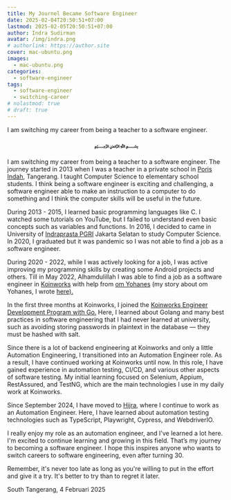 ```yaml
---
title: My Journel Became Software Engineer
date: 2025-02-04T20:50:51+07:00
lastmod: 2025-02-05T20:50:51+07:00
author: Indra Sudirman
avatar: /img/indra.png
# authorlink: https://author.site
cover: mac-ubuntu.png
images:
  - mac-ubuntu.png
categories:
  - software-engineer
tags:
  - software-engineer
  - switching-career
# nolastmod: true
# draft: true
---
```


I am switching my career from being a teacher to a software engineer.

<!--more-->

<p align="center"><b>﷽</b></p>

I am switching my career from being a teacher to a software engineer. The journey started in 2013 when I was a teacher in a private school in [Poris Indah](https://www.porisindah.sch.id/), Tangerang. I taught Computer Science to elementary school students. I think being a software engineer is exciting and challenging, a software engineer able to make an instruction to a computer to do something and I think the computer skills will be useful in the future.

During 2013 - 2015, I learned basic programming languages like C. I watched some tutorials on YouTube, but I failed to understand even basic concepts such as variables and functions. In 2016, I decided to came in University of [Indraprasta PGRI](https://unindra.ac.id/) Jakarta Selatan to study Computer Science. In 2020, I graduated but it was pandemic so I was not able to find a job as a software engineer.

During 2020 - 2022, while I was actively looking for a job, I was active improving my programming skills by creating some Android projects and others. Till in May 2022, Alhamdulillah I was able to find a job as a software engineer in
[Koinworks](https://www.koinworks.com) with help from [om Yohanes](https://www.facebook.com/yohanes) (my story about om Yohanes, I wrote [here).](/posts/om-yohanes)

In the first three months at Koinworks, I joined the [Koinworks Engineer Development Program with Go.](https://drive.google.com/file/d/17cUk8Jkuk9Q2Wx44Jnv8KS6OBzKsxi0i/view) Here, I learned about Golang and many best practices in software engineering that I had never learned at university, such as avoiding storing passwords in plaintext in the database — they must be hashed with salt.

Since there is a lot of backend engineering at Koinworks and only a little Automation Engineering, I transitioned into an Automation Engineer role. As a result, I have continued working at Koinworks until now. In this role, I have gained experience in automation testing, CI/CD, and various other aspects of software testing. My initial learning focused on Selenium, Appium, RestAssured, and TestNG, which are the main technologies I use in my daily work at Koinworks.

Since September 2024, I have moved to [Hijra](https://hijra.id/), where I continue to work as an Automation Engineer. Here, I have learned about automation testing technologies such as TypeScript, Playwright, Cypress, and WebdriverIO.

I really enjoy my role as an automation engineer, and I've learned a lot here. I'm excited to continue learning and growing in this field. That’s my journey to becoming a software engineer. I hope this inspires anyone who wants to switch careers to software engineering, even after turning 30.

Remember, it's never too late as long as you're willing to put in the effort and give it a try. It's better to try than to regret it later.

South Tangerang, 4 Februari 2025
